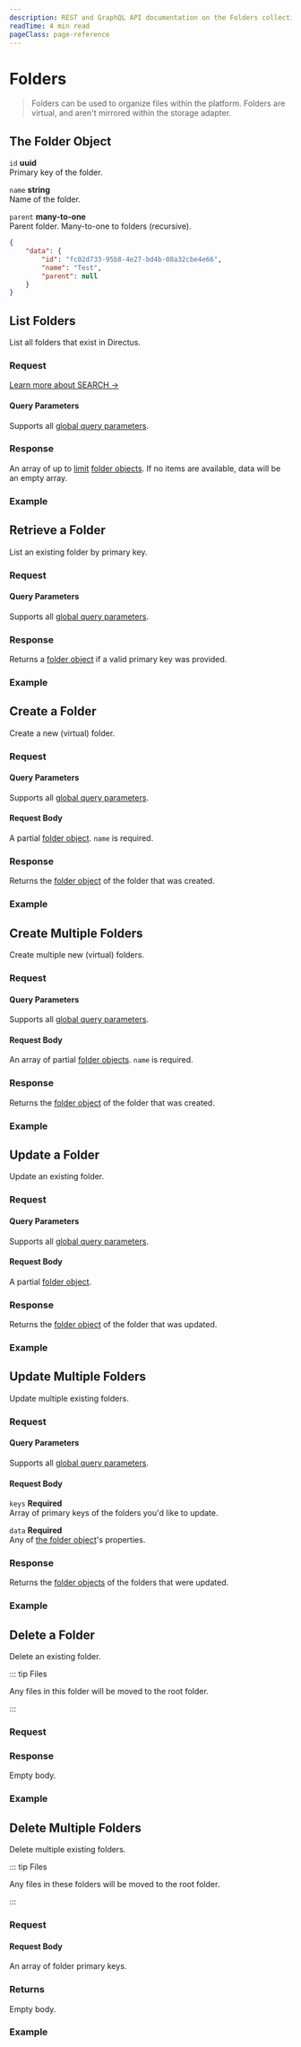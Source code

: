 ```yaml
---
description: REST and GraphQL API documentation on the Folders collection in Directus.
readTime: 4 min read
pageClass: page-reference
---
```


# Folders

> Folders can be used to organize files within the platform. Folders are virtual, and aren't mirrored within the storage
> adapter.

## The Folder Object

`id` **uuid**\
Primary key of the folder.

`name` **string**\
Name of the folder.

`parent` **many-to-one**\
Parent folder. Many-to-one to folders (recursive).

```json
{
	"data": {
		"id": "fc02d733-95b8-4e27-bd4b-08a32cbe4e66",
		"name": "Test",
		"parent": null
	}
}
```

## List Folders

List all folders that exist in Directus.

### Request

<SnippetToggler :choices="['REST', 'GraphQL', 'SDK']" label="API">
<template #rest>

`GET /folders`

`SEARCH /folders`

</template>
<template #graphql>

`POST /graphql/system`

```graphql
type Query {
	folders: directus_folders
}
```

</template>
<template #sdk>

```js
import { createDirectus } from '@directus/sdk';
import { rest, readFolders } from '@directus/sdk/rest';

const client = createDirectus('directus_project_url').with(rest());

const result = await client.request(
	readFolders({
		query,
	})
);

console.log(result);
```

</template>
</SnippetToggler>

[Learn more about SEARCH ->](/reference/introduction#search-http-method)

#### Query Parameters

Supports all [global query parameters](/reference/query).

### Response

An array of up to [limit](/reference/query#limit) [folder objects](#the-folder-object). If no items are available, data
will be an empty array.

### Example

<SnippetToggler :choices="['REST', 'GraphQL', 'SDK']" label="API">
<template #rest>

`GET /folders`

`SEARCH /folders`

</template>
<template #graphql>

`POST /graphql/system`

```graphql
query {
	folders {
		name
	}
}
```

</template>
<template #sdk>

```js
import { createDirectus } from '@directus/sdk';
import { rest, readFolders } from '@directus/sdk/rest';

const client = createDirectus('https://directus.example.com').with(rest());

const result = await client.request(
	readFolders({
		fields: ['*'],
	})
);

console.log(result);
```

</template>
</SnippetToggler>

## Retrieve a Folder

List an existing folder by primary key.

### Request

<SnippetToggler :choices="['REST', 'GraphQL', 'SDK']" label="API">
<template #rest>

`GET /folders/:id`

</template>
<template #graphql>

`POST /graphql/system`

```graphql
type Query {
	folders_by_id(id: ID!): directus_folders
}
```

</template>
<template #sdk>

```js
import { createDirectus } from '@directus/sdk';
import { rest, readFolder } from '@directus/sdk/rest';

const client = createDirectus('directus_project_url').with(rest());

const result = await client.request(
	readFolder('folder_id', {
		query,
	})
);

console.log(result);
```

</template>
</SnippetToggler>

#### Query Parameters

Supports all [global query parameters](/reference/query).

### Response

Returns a [folder object](#the-folder-object) if a valid primary key was provided.

### Example

<SnippetToggler :choices="['REST', 'GraphQL', 'SDK']" label="API">
<template #rest>

`GET /folders/fc02d733-95b8-4e27-bd4b-08a32cbe4e66`

</template>
<template #graphql>

`POST /graphql/system`

```graphql
query {
	folders_by_id(id: "fc02d733-95b8-4e27-bd4b-08a32cbe4e66") {
		name
	}
}
```

</template>
<template #sdk>

```js
import { createDirectus } from '@directus/sdk';
import { rest, readFolder } from '@directus/sdk/rest';

const client = createDirectus('https://directus.example.com').with(rest());

const result = await client.request(
	readFolder('a141336b-398a-44d0-ad1b-4e31b09219a1', {
		fields: ['*'],
	})
);

console.log(result);
```

</template>
</SnippetToggler>

## Create a Folder

Create a new (virtual) folder.

### Request

<SnippetToggler :choices="['REST', 'GraphQL', 'SDK']" label="API">
<template #rest>

`POST /folders`

```json
{
	"name": "value_1"
}
```

</template>
<template #graphql>

`POST /graphql/system`

```graphql
type Mutation {
	create_folders_item(data: create_directus_folders_input): directus_folders
}
```

</template>
<template #sdk>

```js
import { createDirectus } from '@directus/sdk';
import { rest, createFolder } from '@directus/sdk/rest';

const client = createDirectus('directus_project_url').with(rest());

const result = await client.request(
	createFolder({
		name: 'value',
	})
);

console.log(result);
```

</template>
</SnippetToggler>

#### Query Parameters

Supports all [global query parameters](/reference/query).

#### Request Body

A partial [folder object](#the-folder-object). `name` is required.

### Response

Returns the [folder object](#the-folder-object) of the folder that was created.

### Example

<SnippetToggler :choices="['REST', 'GraphQL', 'SDK']" label="API">
<template #rest>

`POST /folders`

```json
{
	"name": "Nature"
}
```

</template>
<template #graphql>

`POST /graphql/system`

```graphql
mutation {
	create_folders_item(data: { name: "Nature" }) {
		id
		name
	}
}
```

</template>
<template #sdk>

```js
import { createDirectus } from '@directus/sdk';
import { rest, createFolder } from '@directus/sdk/rest';

const client = createDirectus('https://directus.example.com').with(rest());

const result = await client.request(
	createFolder({
		name: 'banner images',
	})
);

console.log(result);
```

</template>
</SnippetToggler>

## Create Multiple Folders

Create multiple new (virtual) folders.

### Request

<SnippetToggler :choices="['REST', 'GraphQL', 'SDK']" label="API">
<template #rest>

`POST /folders`

```json
[
	{
		"name": "value_1"
	},
	{
		"name": "value_2"
	}
]
```

</template>
<template #graphql>

`POST /graphql/system`

```graphql
type Mutation {
	create_folders_items(data: [create_directus_folders_input]): [directus_folders]
}
```

</template>
<template #sdk>

```js
import { createDirectus } from '@directus/sdk';
import { rest, createFolders } from '@directus/sdk/rest';

const client = createDirectus('directus_project_url').with(rest());

const result = await client.request(
	createFolders([
		{
			name: 'value_1',
		},
		{
			name: 'value_2',
		},
	])
);

console.log(result);
```

</template>
</SnippetToggler>

#### Query Parameters

Supports all [global query parameters](/reference/query).

#### Request Body

An array of partial [folder objects](#the-folder-object). `name` is required.

### Response

Returns the [folder object](#the-folder-object) of the folder that was created.

### Example

<SnippetToggler :choices="['REST', 'GraphQL', 'SDK']" label="API">
<template #rest>

`POST /folders`

```json
[
	{
		"name": "Nature"
	},
	{
		"name": "Cities"
	}
]
```

</template>
<template #graphql>

`POST /graphql/system`

```graphql
mutation {
	create_folders_items(data: [{ name: "Nature" }, { name: "Cities" }]) {
		id
		name
	}
}
```

</template>
<template #sdk>

```js
import { createDirectus } from '@directus/sdk';
import { rest, createFolders } from '@directus/sdk/rest';

const client = createDirectus('https://directus.example.com').with(rest());

const result = await client.request(
	createFolders([
		{
			name: 'hero images',
		},
		{
			name: 'transcript pdfs',
		},
	])
);

console.log(result);
```

</template>
</SnippetToggler>

## Update a Folder

Update an existing folder.

### Request

<SnippetToggler :choices="['REST', 'GraphQL', 'SDK']" label="API">
<template #rest>

`PATCH /folders/:id`

```json
{
	"folder_object_field": "value_1"
}
```

</template>
<template #graphql>

`POST /graphql/system`

```graphql
type Mutation {
	update_folders_item(id: ID!, data: update_directus_folders_input): directus_folders
}
```

</template>
<template #sdk>

```js
import { createDirectus } from '@directus/sdk';
import { rest, updateFolder } from '@directus/sdk/rest';

const client = createDirectus('directus_project_url').with(rest());

const result = await client.request(
	updateFolder('folder_id', {
		field: 'value',
	})
);

console.log(result);
```

</template>
</SnippetToggler>

#### Query Parameters

Supports all [global query parameters](/reference/query).

#### Request Body

A partial [folder object](#the-folder-object).

### Response

Returns the [folder object](#the-folder-object) of the folder that was updated.

### Example

<SnippetToggler :choices="['REST', 'GraphQL', 'SDK']" label="API">
<template #rest>

`PATCH /folders/fac21847-d5ce-4e4b-a288-9abafbdfbc87`

```json
{
	"parent": "d97c2e0e-293d-4eb5-9e1c-27d3460ad29d"
}
```

</template>
<template #graphql>

`POST /graphql/system`

```graphql
mutation {
	update_folders_item(
		id: "fac21847-d5ce-4e4b-a288-9abafbdfbc87"
		data: { parent: "d97c2e0e-293d-4eb5-9e1c-27d3460ad29d" }
	) {
		id
		name
	}
}
```

</template>
<template #sdk>

```js
import { createDirectus } from '@directus/sdk';
import { rest, updateFolder } from '@directus/sdk/rest';

const client = createDirectus('https://directus.example.com').with(rest());

const result = await client.request(
	updateFolder('a3c77ec8-35f0-467b-9dc5-5195c4cfdae0', {
		parent: 'a151aa85-4784-44cb-8ee8-c568e45e00fd',
	})
);

console.log(result);
```

</template>
</SnippetToggler>

## Update Multiple Folders

Update multiple existing folders.

### Request

<SnippetToggler :choices="['REST', 'GraphQL', 'SDK']" label="API">
<template #rest>

`PATCH /folders`

```json
{
	"keys": ["folder_1_key", "folder_2_key"],
	"data": {
		"folder_object_field": "value_1"
	}
}
```

</template>
<template #graphql>

`POST /graphql/system`

```graphql
type Mutation {
	update_folders_items(ids: [ID!]!, data: update_directus_folders_input): [directus_folders]
}
```

</template>
<template #sdk>

```js
import { createDirectus } from '@directus/sdk';
import { rest, updateFolders } from '@directus/sdk/rest';

const client = createDirectus('directus_project_url').with(rest());

const result = await client.request(updateFolders(['folder_1_id', 'folder_2_id'], { field: 'value' }));

console.log(result);
```

</template>
</SnippetToggler>

#### Query Parameters

Supports all [global query parameters](/reference/query).

#### Request Body

`keys` **Required**\
Array of primary keys of the folders you'd like to update.

`data` **Required**\
Any of [the folder object](#the-folder-object)'s properties.

### Response

Returns the [folder objects](#the-folder-object) of the folders that were updated.

### Example

<SnippetToggler :choices="['REST', 'GraphQL', 'SDK']" label="API">
<template #rest>

`PATCH /folders`

```json
{
	"keys": ["fac21847-d5ce-4e4b-a288-9abafbdfbc87", "a5bdb793-dd85-4ac9-882a-b42862092983"],
	"data": {
		"parent": "d97c2e0e-293d-4eb5-9e1c-27d3460ad29d"
	}
}
```

</template>
<template #graphql>

`POST /graphql/system`

```graphql
mutation {
	update_folders_items(
		ids: ["fac21847-d5ce-4e4b-a288-9abafbdfbc87", "a5bdb793-dd85-4ac9-882a-b42862092983"]
		data: { parent: "d97c2e0e-293d-4eb5-9e1c-27d3460ad29d" }
	) {
		id
		name
	}
}
```

</template>
<template #sdk>

```js
import { createDirectus } from '@directus/sdk';
import { rest, updateFolders } from '@directus/sdk/rest';

const client = createDirectus('https://directus.example.com').with(rest());

const result = await client.request(
	updateFolders(['a3c77ec8-35f0-467b-9dc5-5195c4cfdae0', '1d8428f9-c437-4d4e-b3df-d276c605f454'], {
		parent: 'a151aa85-4784-44cb-8ee8-c568e45e00fd',
	})
);

console.log(result);
```

</template>
</SnippetToggler>

## Delete a Folder

Delete an existing folder.

::: tip Files

Any files in this folder will be moved to the root folder.

:::

### Request

<SnippetToggler :choices="['REST', 'GraphQL', 'SDK']" label="API">
<template #rest>

`DELETE /folders/:id`

</template>
<template #graphql>

`POST /graphql/system`

```graphql
type Mutation {
	delete_folders_item(id: ID!): delete_one
}
```

</template>
<template #sdk>

```js
import { createDirectus } from '@directus/sdk';
import { rest, deleteFolder } from '@directus/sdk/rest';

const client = createDirectus('directus_project_url').with(rest());

const result = await client.request(deleteFolder('folder_id'));

console.log(result);
```

</template>
</SnippetToggler>

### Response

Empty body.

### Example

<SnippetToggler :choices="['REST', 'GraphQL', 'SDK']" label="API">
<template #rest>

`DELETE /folders/a5bdb793-dd85-4ac9-882a-b42862092983`

</template>
<template #graphql>

`POST /graphql/system`

```graphql
mutation {
	delete_folders_item(id: "fac21847-d5ce-4e4b-a288-9abafbdfbc87") {
		id
	}
}
```

</template>
<template #sdk>

```js
import { createDirectus } from '@directus/sdk';
import { rest, deleteFolder } from '@directus/sdk/rest';

const client = createDirectus('https://directus.example.com').with(rest());

const result = await client.request(deleteFolder('a3c77ec8-35f0-467b-9dc5-5195c4cfdae0'));

console.log(result);
```

</template>
</SnippetToggler>

## Delete Multiple Folders

Delete multiple existing folders.

::: tip Files

Any files in these folders will be moved to the root folder.

:::

### Request

<SnippetToggler :choices="['REST', 'GraphQL', 'SDK']" label="API">
<template #rest>

`DELETE /folders`

```json
["folder_1_key", "folder_2_key"]
```

</template>
<template #graphql>

`POST /graphql/system`

```graphql
type Mutation {
	delete_folders_items(ids: [ID!]!): delete_many
}
```

</template>
<template #sdk>

```js
import { createDirectus } from '@directus/sdk';
import { rest, deleteFolders } from '@directus/sdk/rest';

const client = createDirectus('directus_project_url').with(rest());

const result = await client.request(deleteFolders(['folder_1_id', 'folder_2_id']));

console.log(result);
```

</template>
</SnippetToggler>

#### Request Body

An array of folder primary keys.

### Returns

Empty body.

### Example

<SnippetToggler :choices="['REST', 'GraphQL', 'SDK']" label="API">
<template #rest>

`DELETE /folders`

```json
["d97c2e0e-293d-4eb5-9e1c-27d3460ad29d", "fc02d733-95b8-4e27-bd4b-08a32cbe4e66"]
```

</template>
<template #graphql>

```graphql
mutation {
	delete_folders_items(ids: ["fac21847-d5ce-4e4b-a288-9abafbdfbc87", "a5bdb793-dd85-4ac9-882a-b42862092983"]) {
		ids
	}
}
```

</template>
<template #sdk>

```js
import { createDirectus } from '@directus/sdk';
import { rest, deleteFolders } from '@directus/sdk/rest';

const client = createDirectus('https://directus.example.com').with(rest());

const result = await client.request(
	deleteFolders(['1d8428f9-c437-4d4e-b3df-d276c605f454', 'a151aa85-4784-44cb-8ee8-c568e45e00f'])
);

console.log(result);
```

</template>
</SnippetToggler>
